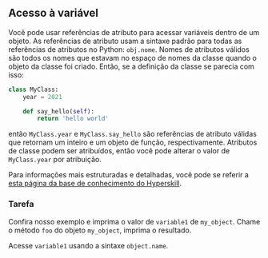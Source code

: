 ## Acesso à variável

Você pode usar referências de atributo para acessar variáveis dentro de um objeto.
As referências de atributo usam a sintaxe padrão para todas as referências de atributos no Python: `obj.nome`. Nomes de atributos válidos são todos os nomes que estavam no espaço de nomes da classe quando o objeto da classe foi criado. Então, se a definição da classe se parecia com isso:

```python
class MyClass:
    year = 2021

    def say_hello(self):
        return 'hello world'
```
então `MyClass.year` e `MyClass.say_hello` são referências de atributo válidas que retornam um inteiro e um objeto de função, respectivamente. Atributos de classe podem ser atribuídos, então você pode alterar o valor de `MyClass.year` por atribuição.

Para informações mais estruturadas e detalhadas, você pode se referir a [esta página da base de conhecimento do Hyperskill](https://hyperskill.org/learn/step/6661#class-attribute?utm_source=jba&utm_medium=jba_courses_links).

### Tarefa
Confira nosso exemplo e imprima o valor de `variable1` de `my_object`.
Chame o método `foo` do objeto `my_object`, imprima o resultado.

<div class='hint'>Acesse <code>variable1</code> usando a sintaxe <code>object.name</code>.</div>